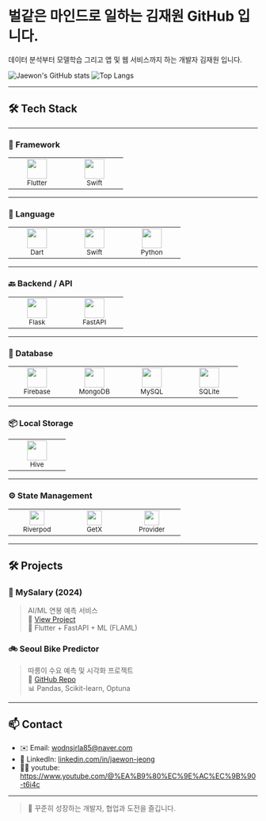 # 벌같은 마인드로 일하는 김재원 GitHub 입니다.

 데이터 분석부터 모델학습 그리고 앱 및 웹 서비스까지 하는 개발자 김재원 입니다.

![Jaewon's GitHub stats](https://github-readme-stats.vercel.app/api?username=wodnjsrla85&show_icons=true&theme=shadow_green)
![Top Langs](https://github-readme-stats.vercel.app/api/top-langs/?username=wodnjsrla85&layout=compact&theme=shadow_green)

---
## 🛠️ Tech Stack

---

### 📱 Framework

<table>
  <tr>
    <td align="center" width="100">
      <img src="https://cdn.jsdelivr.net/gh/devicons/devicon/icons/flutter/flutter-original.svg" width="40" height="40"/><br/>
      <sub>Flutter</sub>
    </td>
    <td align="center" width="100">
      <img src="https://developer.apple.com/assets/elements/icons/swift/swift-64x64_2x.png" width="40" height="40"/><br/>
      <sub>Swift</sub>
    </td>
  </tr>
</table>

---

### 💬 Language

<table>
  <tr>
    <td align="center" width="100">
      <img src="https://cdn.jsdelivr.net/gh/devicons/devicon/icons/dart/dart-original.svg" width="40" height="40"/><br/>
      <sub>Dart</sub>
    </td>
    <td align="center" width="100">
      <img src="https://cdn.jsdelivr.net/gh/devicons/devicon/icons/swift/swift-original.svg" width="40" height="40"/><br/>
      <sub>Swift</sub>
    </td>
    <td align="center" width="100">
      <img src="https://cdn.jsdelivr.net/gh/devicons/devicon/icons/python/python-original.svg" width="40" height="40"/><br/>
      <sub>Python</sub>
    </td>
  </tr>
</table>

---

### 🔙 Backend / API

<table>
  <tr>
    <td align="center" width="100">
      <img src="https://cdn.jsdelivr.net/gh/devicons/devicon/icons/flask/flask-original.svg" width="40" height="40"/><br/>
      <sub>Flask</sub>
    </td>
    <td align="center" width="100">
      <img src="https://cdn.jsdelivr.net/gh/devicons/devicon/icons/fastapi/fastapi-original.svg" width="40" height="40"/><br/>
      <sub>FastAPI</sub>
    </td>
  </tr>
</table>

---

### 💾 Database

<table>
  <tr>
    <td align="center" width="100">
      <img src="https://cdn.jsdelivr.net/gh/devicons/devicon/icons/firebase/firebase-plain.svg" width="40" height="40"/><br/>
      <sub>Firebase</sub>
    </td>
    <td align="center" width="100">
      <img src="https://cdn.jsdelivr.net/gh/devicons/devicon/icons/mongodb/mongodb-original.svg" width="40" height="40"/><br/>
      <sub>MongoDB</sub>
    </td>
    <td align="center" width="100">
      <img src="https://cdn.jsdelivr.net/gh/devicons/devicon/icons/mysql/mysql-original.svg" width="40" height="40"/><br/>
      <sub>MySQL</sub>
    </td>
    <td align="center" width="100">
      <img src="https://cdn.jsdelivr.net/gh/devicons/devicon/icons/sqlite/sqlite-original.svg" width="40" height="40"/><br/>
      <sub>SQLite</sub>
    </td>
  </tr>
</table>

---

### 📦 Local Storage

<table>
  <tr>
    <td align="center" width="100">
      <img src="https://img.icons8.com/color/48/hive-box.png" width="40" height="40"/><br/>
      <sub>Hive</sub>
    </td>
  </tr>
</table>

---

### ⚙️ State Management

<table>
  <tr>
    <td align="center" width="100">
      <img src="https://img.shields.io/badge/Riverpod-4B3261?style=for-the-badge&logo=riverpod&logoColor=white" height="30"/><br/>
      <sub>Riverpod</sub>
    </td>
    <td align="center" width="100">
      <img src="https://img.shields.io/badge/GetX-black?style=for-the-badge&logo=flutter&logoColor=white" height="30"/><br/>
      <sub>GetX</sub>
    </td>
    <td align="center" width="100">
      <img src="https://img.shields.io/badge/Provider-02569B?style=for-the-badge&logo=flutter&logoColor=white" height="30"/><br/>
      <sub>Provider</sub>
    </td>
  </tr>
</table>


---

## 🛠️ Projects

### 📱 MySalary (2024)
> AI/ML 연봉 예측 서비스  
🔗 [View Project](https://github.com/yourusername/mysalary)  
🔧 Flutter + FastAPI + ML (FLAML)

### 🚲 Seoul Bike Predictor
> 따릉이 수요 예측 및 시각화 프로젝트  
🔗 [GitHub Repo](https://github.com/yourusername/bike-predictor)  
📊 Pandas, Scikit-learn, Optuna

---

## 📫 Contact

- ✉️ Email: wodnsjrla85@naver.com
- 💼 LinkedIn: [linkedin.com/in/jaewon-jeong](https://linkedin.com/in/jaewon-jeong)  
- 🧑‍💻 youtube: https://www.youtube.com/@%EA%B9%80%EC%9E%AC%EC%9B%90-t6i4c

---

> 📌 꾸준히 성장하는 개발자, 협업과 도전을 즐깁니다.
